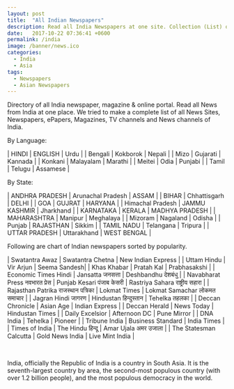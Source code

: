 ```yaml
---
layout: post
title:  "All Indian Newspapers"
description: Read all India Newspapers at one site. Collection (List) of all Indian english newspaper, magazine and online portal.
date:   2017-10-22 07:36:41 +0600
permalink: /india
image: /banner/news.ico
categories:
  - India
  - Asia
tags:
  - Newspapers
  - Asian Newspapers
---
```

Directory of all India newspaper, magazine & online portal. Read all News from India at one place. We tried to make a complete list of all News Sites, Newspapers, ePapers, Magazines, TV channels and News channels of India.


By Language:

| HINDI | ENGLISH | Urdu |
| Bengali | Kokborok | Nepali |
| Mizo | Gujarati | Kannada |
| Konkani | Malayalam | Marathi |
| Meitei | Odia | Punjabi |
| Tamil | Telugu | Assamese |

By State:

| ANDHRA PRADESH | Arunachal Pradesh | ASSAM |
| BIHAR | Chhattisgarh | DELHI |
| GOA | GUJRAT | HARYANA |
| Himachal Pradesh | JAMMU KASHMIR | Jharkhand |
| KARNATAKA | KERALA | MADHYA PRADESH |
| MAHARASHTRA | Manipur | Meghalaya |
| Mizoram | Nagaland | Odisha |
| Punjab | RAJASTHAN | Sikkim |
| TAMIL NADU | Telangana | Tripura |
| UTTAR PRADESH | Uttarakhand | WEST BENGAL |


<script async src="//pagead2.googlesyndication.com/pagead/js/adsbygoogle.js"></script>
<!-- Newspaper -->
<ins class="adsbygoogle"
     style="display:block"
     data-ad-client="ca-pub-8223263853196045"
     data-ad-slot="8487475055"
     data-ad-format="auto"></ins>
<script>
(adsbygoogle = window.adsbygoogle || []).push({});
</script>


Following are chart of Indian newspapers sorted by popularity.

| Swatantra Awaz | Swatantra Chetna | New Indian Express |
| Uttam Hindu | Vir Arjun | Seema Sandesh| 
| Khas Khabar | Pratah Kal | Prabhasakshi |
| Economic Times Hindi | Jansatta जनसत्ता | Deshbandhu देशबंधु |
| Navabharat Press नवभारत प्रेस | Punjab Kesari पंजाब केसरी | Rastriya Sahara राष्ट्रीय सहारा |
| Rajasthan Patrika राजस्थान पत्रिका | Lokmat Times | Lokmat Samachar लोकमत समाचार |
| Jagran Hindi जागरण | Hindustan हिन्दुस्तान | Tehelka तहलका |
| Deccan Chronicle | Asian Age | Indian Express |
| Deccan Herald | News Today | Hindustan Times |
| Daily Excelsior | Afternoon DC | Pune Mirror |
| DNA India | Tehelka | Pioneer |
| Tribune India | Business Standard | India Times |
| Times of India | The Hindu हिन्दू | Amar Ujala अमर उजाला |
| The Statesman Calcutta | Gold News India | Live Mint India |

</br>

India, officially the Republic of India is a country in South Asia. It is the seventh-largest country by area, the second-most populous country (with over 1.2 billion people), and the most populous democracy in the world. 
